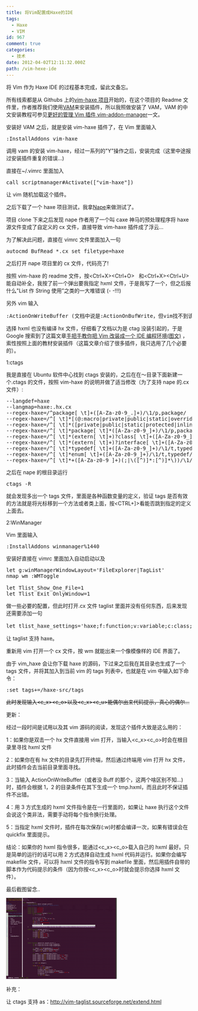 ```yaml
---
title: 将Vim配置成Haxe的IDE
tags:
  - Haxe
  - VIM
id: 967
comment: true
categories:
  - 技术
date: 2012-04-02T12:11:32.000Z
path: /vim-hexe-ide
---
```


将 Vim 作为 Haxe IDE 的过程基本完成，留此文备忘。

所有线索都是从 Githubs 上的[vim-haxe 项目](https://github.com/MarcWeber/vim-haxe)开始的，在这个项目的 Readme 文件里，作者推荐我们使用[VAM](https://github.com/MarcWeber/vim-addon-manager)来安装插件，所以我照做安装了 VAM，VAM 的中文安装教程可参见[更好的管理 Vim 插件 vim-addon-manager](http://blog.syndim.org/2011/07/06/vim-addon-manager/)一文。

安装好 VAM 之后，就是安装 vim-haxe 插件了，在 Vim 里面输入

<pre>:InstallAddons vim-haxe</pre>

调用 vam 的安装 vim-haxe，经过一系列的"Y”操作之后，安装完成（这里中途报过安装插件重复的错误...)

直接在~/.vimrc 里面加入

<pre>call scriptmanager#Activate(["vim-haxe"])</pre>

让 vim 随机加载这个插件。

之后下载了一个 haxe 项目测试，我拿[Nape](https://github.com/deltaluca/nape)来做测试了。

项目 clone 下来之后发现 nape 作者用了一个叫 caxe 神马的预处理程序将 haxe 源文件变成了自定义的 cx 文件，直接导致 vim-haxe 插件成了浮云...

<!--more-->

为了解决此问题，直接在 vimrc 文件里面加入一句

<pre>autocmd BufRead *.cx set filetype=haxe</pre>

之后打开 nape 项目里的 cx 文件，代码亮了!

按照 vim-haxe 的 readme 文件，按&lt;Ctrl+X>&lt;Ctrl+O>   和&lt;Ctrl+X>&lt;Ctrl+U>能自动补全，我按了前一个弹出要我指定 hxml 文件，于是我写了一个，但之后报什么"List 作 String 使用”之类的一大堆错误 (- -!!!)

另外 vim 输入

<pre>:ActionOnWriteBuffer (文档中说是:ActionOnBufWrite，但vim找不到该命令）</pre>

选择 hxml 也没有编译 hx 文件，仔细看了文档以为是 ctag 没装引起的，于是 Google 搜索到了这篇文章[手把手教你把 Vim 改装成一个 IDE 编程环境(图文)](http://blog.csdn.net/wooin/article/details/1858917) ，索性按照上面的教材安装插件（这篇文章介绍了很多插件，我只选用了几个必要的）。

1:ctags

我是直接在 Ubuntu 软件中心找到 ctags 安装的，之后在在～目录下面新建一个.ctags 的文件，按照 vim-haxe 的说明并做了适当修改（为了支持 nape 的.cx 文件）:

<pre>--langdef=haxe
--langmap=haxe:.hx.cx
--regex-haxe=/^package[ \t]+([A-Za-z0-9_.]+)/\1/p,package/
--regex-haxe=/^[ \t]*[(@:macro|private|public|static|override|inline|dynamic)( \t)]*function[ \t]+([A-Za-z0-9_]+)/\1/f,function/
--regex-haxe=/^[ \t]*([private|public|static|protected|inline][ \t]*)+var[ \t]+([A-Za-z0-9_]+)/\2/v,variable/
--regex-haxe=/^[ \t]*package[ \t]*([A-Za-z0-9_]+)/\1/p,package/
--regex-haxe=/^[ \t]*(extern[ \t]+)?class[ \t]+([A-Za-z0-9_]+)[ \t]*[^\{]*/\2/c,class/
--regex-haxe=/^[ \t]*(extern[ \t]+)?interface[ \t]+([A-Za-z0-9_]+)/\2/i,interface/
--regex-haxe=/^[ \t]*typedef[ \t]+([A-Za-z0-9_]+)/\1/t,typedef/
--regex-haxe=/^[ \t]*enum[ \t]+([A-Za-z0-9_]+)/\1/t,typedef/
--regex-haxe=/^[ \t]*+([A-Za-z0-9_]+)(;|\([^)]*:[^)]*\))/\1/t,enum_field/</pre>

之后在 nape 的根目录运行

<pre>ctags -R</pre>

就会发现多出一个 tags 文件，里面是各种函数变量的定义，验证 tags 是否有效的方法就是将光标移到一个方法或者类上面，按&lt;CTRL+]>看能否跳到指定的定义上面去。

2:WinManager

Vim 里面输入

<pre>:InstallAddons winmanager%1440</pre>

安装好直接在 vimrc 里面加入自动启动以及

<pre>let g:winManagerWindowLayout='FileExplorer|TagList'
nmap wm :WMToggle<cr>

let Tlist_Show_One_File=1
let Tlist_Exit_OnlyWindow=1</pre>

做一些必要的配置，但此时打开.cx 文件 taglist 里面并没有任何东西，后来发现还需要添加一句

<pre>let tlist_haxe_settings='haxe;f:function;v:variable;c:class;i:interface;p:package'（注意第一个t小写！）</pre>

让 taglist 支持 haxe。

重新用 vim 打开一个 cx 文件，按 wm 就能出来一个像模像样的 IDE 界面了。

由于 vim_haxe 会让你下载 haxe 的源码，下过来之后我在其目录也生成了一个 tags 文件，并将其加入到当前 vim 的 tags 列表中，也就是在 vim 中输入如下命令：

<pre>:set tags+=/haxe-src/tags</pre>

<del>此时发现输入&lt;c_x>&lt;c_o>以及&lt;c_x>&lt;c_u>能偶尔出来代码提示，真心的偶尔...</del>

更新：

经过一段时间是试用以及其 vim 源码的阅读，发现这个插件大致是这么用的：

1：如果你是双击一个 hx 文件直接用 vim 打开，当输入&lt;c_x>&lt;c_o>时会在根目录里寻找 hxml 文件

2：如果你在有 hx 文件的目录先打开终端，然后通过终端用 vim 打开 hx 文件，此时插件会去当前目录里面寻找。

3：当输入 ActionOnWriteBuffer（或者没 Buff 的那个，这两个啥区别不知...)时，插件会根据 1，2 的目录条件在其下生成一个 tmp.hxml，而且此时不保证插件不出错。

4：用 3 方式生成的 hxml 文件指令是在一行里面的，如果让 haxe 执行这个文件会说这个类非法，需要手动将每个指令换行处理。

5：当指定 hxml 文件时，插件在每次保存(:w)时都会编译一次，如果有错误会在 quickfix 里面提示。

结论：如果你的 hxml 指令很多，能通过&lt;c_x>&lt;c_o>载入自己的 hxml 最好。只是简单的运行的话可以用 2 方式选择自动生成 hxml 代码并运行。如果你会编写 makefile 文件，可以将 hxml 文件的指令写到 makefile 里面，然后用插件自带的脚本作为代码提示的条件（因为你按&lt;c_x>&lt;c_o>时就会提示你选择 hxml 文件）。

最后截图留念..

![](<./DummyNapeMain.cx + (~-Develop-source-haxe-nape-cx-src) - VIM_024.png> "DummyNapeMain.cx + (~-Develop-source-haxe-nape-cx-src) - VIM_024")

补充：

让 ctags 支持 as：<http://vim-taglist.sourceforge.net/extend.html>
